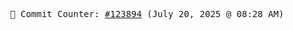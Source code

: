 <p align="center">
    <samp>
        📮 Commit Counter: <a href="https://github.com/Javascript-void0/Javascript-void0/commits/main">#123894</a> (July 20, 2025 @ 08:28 AM)
    </samp>
</p>